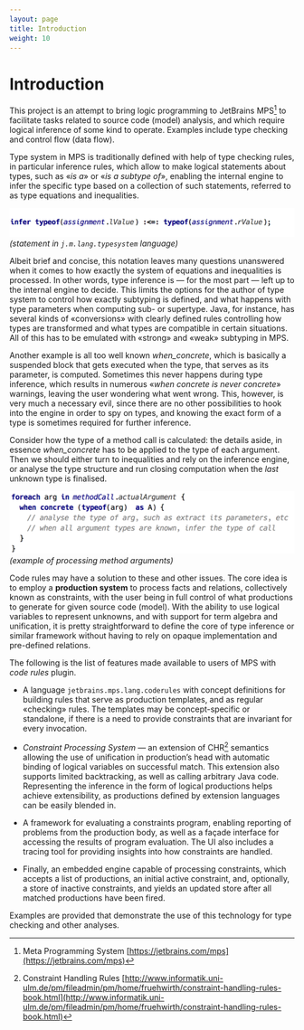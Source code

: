 ```yaml
---
layout: page
title: Introduction
weight: 10
---
```


# Introduction

This project is an attempt to bring logic programming to JetBrains MPS[^mps] to facilitate tasks related to source code (model) analysis, and which require logical inference of some kind to operate. Examples include type checking and control flow (data flow).

Type system in MPS is traditionally defined with help of type checking rules, in particular inference rules, which allow to make logical statements about types, such as «*is a*» or «*is a subtype of*», enabling the internal engine to infer the specific type based on a collection of such statements, referred to as type equations and inequalities.

![](img/intro-assignment-550.png)  
_(statement in `j.m.lang.typesystem` language)_

Albeit brief and concise, this notation leaves many questions unanswered when it comes to how exactly the system of equations and inequalities is processed. In other words, type inference is — for the most part — left up to the internal engine to decide. This limits the options for the author of type system to control how exactly subtyping is defined, and what happens with type parameters when computing sub- or supertype. Java, for instance, has several kinds of «conversions» with clearly defined rules controlling how types are transformed and what types are compatible in certain situations. All of this has to be emulated with «strong» and «weak» subtyping in MPS.  

Another example is all too well known *when_concrete*, which is basically a suspended block that gets executed when the type, that serves as its parameter, is computed. Sometimes this never happens during type inference, which results in numerous «*when concrete is never concrete*» warnings, leaving the user wondering what went wrong. This, however, is very much a necessary evil, since there are no other possibilities to hook into the engine in order to spy on types, and knowing the exact form of a type is sometimes required for further inference.

Consider how the type of a method call is calculated: the details aside, in essence *when_concrete* has to be applied to the type of each argument. Then we should either turn to inequalities and rely on the inference engine, or analyse the type structure and run closing computation when the *last* unknown type is finalised.

![](img/intro-methodcall-550.png)  
_(example of processing method arguments)_

Code rules may have a solution to these and other issues. The core idea is to employ a **production system** to process facts and relations, collectively known as constraints, with the user being in full control of what productions to generate for given source code (model). With the ability to use logical variables to represent unknowns, and with support for term algebra and unification, it is pretty straightforward to define the core of type inference or similar framework without having to rely on opaque implementation and pre-defined relations.

The following is the list of features made available to users of MPS with *code rules* plugin.  

 - A language `jetbrains.mps.lang.coderules` with concept definitions for building rules that serve as production templates, and as regular «checking» rules. The templates may be concept-specific or standalone, if there is a need to provide constraints that are invariant for every invocation.

 - *Constraint Processing System* — an extension of CHR[^chr] semantics allowing the use of unification in production’s head with automatic binding of logical variables on successful match. This extension also supports limited backtracking, as well as calling arbitrary Java code. Representing the inference in the form of logical productions helps achieve extensibility, as productions defined by extension languages can be easily blended in.

 - A framework for evaluating a constraints program, enabling reporting of problems from the production body, as well as a façade interface for accessing the results of program evaluation. The UI also includes a tracing tool for providing insights into how constraints are handled.

 - Finally, an embedded engine capable of processing constraints, which accepts a list of productions, an initial active constraint, and, optionally, a store of inactive constraints, and yields an updated store after all matched productions have been fired.

Examples are provided that demonstrate the use of this technology for type checking and other analyses. 


[^mps]: Meta Programming System [https://jetbrains.com/mps](https://jetbrains.com/mps)
[^chr]: Constraint Handling Rules [http://www.informatik.uni-ulm.de/pm/fileadmin/pm/home/fruehwirth/constraint-handling-rules-book.html](http://www.informatik.uni-ulm.de/pm/fileadmin/pm/home/fruehwirth/constraint-handling-rules-book.html)

